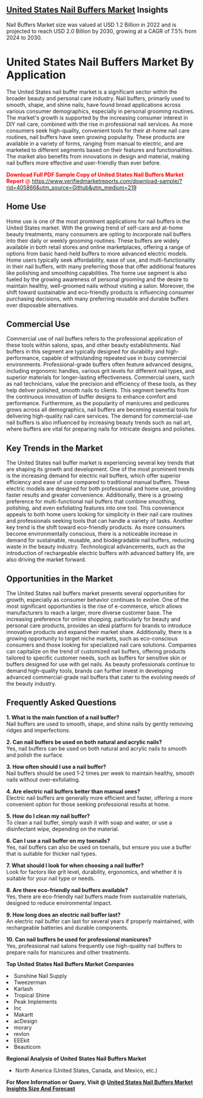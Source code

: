 <h2><a href="https://www.verifiedmarketreports.com/download-sample/?rid=405866&amp;utm_source=Github&amp;utm_medium=219" target="_blank">United States Nail Buffers Market</a> Insights</h2><p>Nail Buffers Market size was valued at USD 1.2 Billion in 2022 and is projected to reach USD 2.0 Billion by 2030, growing at a CAGR of 7.5% from 2024 to 2030.</p><p> <h1>United States Nail Buffers Market By Application</h1> <p>The United States nail buffer market is a significant sector within the broader beauty and personal care industry. Nail buffers, primarily used to smooth, shape, and shine nails, have found broad applications across various consumer demographics, especially in personal grooming routines. The market's growth is supported by the increasing consumer interest in DIY nail care, combined with the rise in professional nail services. As more consumers seek high-quality, convenient tools for their at-home nail care routines, nail buffers have seen growing popularity. These products are available in a variety of forms, ranging from manual to electric, and are marketed to different segments based on their features and functionalities. The market also benefits from innovations in design and material, making nail buffers more effective and user-friendly than ever before. <p><span class=""><span style="color: #ff0000;"><strong>Download Full PDF Sample Copy of United States Nail Buffers Market Report</strong> @ </span><a href="https://www.verifiedmarketreports.com/download-sample/?rid=405866&amp;utm_source=Github&amp;utm_medium=219" target="_blank">https://www.verifiedmarketreports.com/download-sample/?rid=405866&amp;utm_source=Github&amp;utm_medium=219</a></span></p></p> <h2>Home Use</h2> <p>Home use is one of the most prominent applications for nail buffers in the United States market. With the growing trend of self-care and at-home beauty treatments, many consumers are opting to incorporate nail buffers into their daily or weekly grooming routines. These buffers are widely available in both retail stores and online marketplaces, offering a range of options from basic hand-held buffers to more advanced electric models. Home users typically seek affordability, ease of use, and multi-functionality in their nail buffers, with many preferring those that offer additional features like polishing and smoothing capabilities. The home use segment is also fueled by the growing awareness of personal grooming and the desire to maintain healthy, well-groomed nails without visiting a salon. Moreover, the shift toward sustainable and eco-friendly products is influencing consumer purchasing decisions, with many preferring reusable and durable buffers over disposable alternatives. <h2>Commercial Use</h2> <p>Commercial use of nail buffers refers to the professional application of these tools within salons, spas, and other beauty establishments. Nail buffers in this segment are typically designed for durability and high-performance, capable of withstanding repeated use in busy commercial environments. Professional-grade buffers often feature advanced designs, including ergonomic handles, various grit levels for different nail types, and superior materials for longer-lasting effectiveness. Commercial users, such as nail technicians, value the precision and efficiency of these tools, as they help deliver polished, smooth nails to clients. This segment benefits from the continuous innovation of buffer designs to enhance comfort and performance. Furthermore, as the popularity of manicures and pedicures grows across all demographics, nail buffers are becoming essential tools for delivering high-quality nail care services. The demand for commercial-use nail buffers is also influenced by increasing beauty trends such as nail art, where buffers are vital for preparing nails for intricate designs and polishes. <h2>Key Trends in the Market</h2> <p>The United States nail buffer market is experiencing several key trends that are shaping its growth and development. One of the most prominent trends is the increasing demand for electric nail buffers, which offer superior efficiency and ease of use compared to traditional manual buffers. These electric models are designed for both professional and home use, providing faster results and greater convenience. Additionally, there is a growing preference for multi-functional nail buffers that combine smoothing, polishing, and even exfoliating features into one tool. This convenience appeals to both home users looking for simplicity in their nail care routines and professionals seeking tools that can handle a variety of tasks. Another key trend is the shift toward eco-friendly products. As more consumers become environmentally conscious, there is a noticeable increase in demand for sustainable, reusable, and biodegradable nail buffers, reducing waste in the beauty industry. Technological advancements, such as the introduction of rechargeable electric buffers with advanced battery life, are also driving the market forward. <h2>Opportunities in the Market</h2> <p>The United States nail buffers market presents several opportunities for growth, especially as consumer behavior continues to evolve. One of the most significant opportunities is the rise of e-commerce, which allows manufacturers to reach a larger, more diverse customer base. The increasing preference for online shopping, particularly for beauty and personal care products, provides an ideal platform for brands to introduce innovative products and expand their market share. Additionally, there is a growing opportunity to target niche markets, such as eco-conscious consumers and those looking for specialized nail care solutions. Companies can capitalize on the trend of customized nail buffers, offering products tailored to specific customer needs, such as buffers for sensitive skin or buffers designed for use with gel nails. As beauty professionals continue to demand high-quality tools, brands can further invest in developing advanced commercial-grade nail buffers that cater to the evolving needs of the beauty industry. <h2>Frequently Asked Questions</h2> <p><strong>1. What is the main function of a nail buffer?</strong><br>Nail buffers are used to smooth, shape, and shine nails by gently removing ridges and imperfections.</p> <p><strong>2. Can nail buffers be used on both natural and acrylic nails?</strong><br>Yes, nail buffers can be used on both natural and acrylic nails to smooth and polish the surface.</p> <p><strong>3. How often should I use a nail buffer?</strong><br>Nail buffers should be used 1-2 times per week to maintain healthy, smooth nails without over-exfoliating.</p> <p><strong>4. Are electric nail buffers better than manual ones?</strong><br>Electric nail buffers are generally more efficient and faster, offering a more convenient option for those seeking professional results at home.</p> <p><strong>5. How do I clean my nail buffer?</strong><br>To clean a nail buffer, simply wash it with soap and water, or use a disinfectant wipe, depending on the material.</p> <p><strong>6. Can I use a nail buffer on my toenails?</strong><br>Yes, nail buffers can also be used on toenails, but ensure you use a buffer that is suitable for thicker nail types.</p> <p><strong>7. What should I look for when choosing a nail buffer?</strong><br>Look for factors like grit level, durability, ergonomics, and whether it is suitable for your nail type or needs.</p> <p><strong>8. Are there eco-friendly nail buffers available?</strong><br>Yes, there are eco-friendly nail buffers made from sustainable materials, designed to reduce environmental impact.</p> <p><strong>9. How long does an electric nail buffer last?</strong><br>An electric nail buffer can last for several years if properly maintained, with rechargeable batteries and durable components.</p> <p><strong>10. Can nail buffers be used for professional manicures?</strong><br>Yes, professional nail salons frequently use high-quality nail buffers to prepare nails for manicures and other treatments.</p> </p><p><strong>Top United States Nail Buffers Market Companies</strong></p><div data-test-id=""><p><li>Sunshine Nail Supply</li><li> Tweezerman</li><li> Karlash</li><li> Tropical Shine</li><li> Peak Implements</li><li>Inc</li><li> Makartt</li><li> acDesign</li><li> morary</li><li> revlon</li><li> EEEkit</li><li> Beauticom</li></p><div><strong>Regional Analysis of&nbsp;United States Nail Buffers Market</strong></div><ul><li dir="ltr"><p dir="ltr">North America&nbsp;(United States, Canada, and Mexico, etc.)</p></li></ul><p><strong>For More Information or Query, Visit @&nbsp;</strong><strong><a href="https://www.verifiedmarketreports.com/product/nail-buffers-market/?utm_source=Github&amp;utm_medium=219" target="_blank">United States Nail Buffers Market Insights Size And Forecast</a></strong></p></div>
